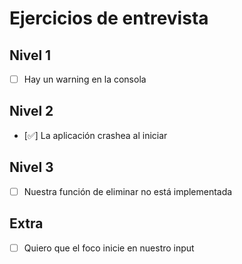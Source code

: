 # Ejercicios de entrevista

## Nivel 1
- [ ] Hay un warning en la consola

## Nivel 2
- [✅] La aplicación crashea al iniciar

## Nivel 3
- [ ] Nuestra función de eliminar no está implementada

## Extra
- [ ] Quiero que el foco inicie en nuestro input
